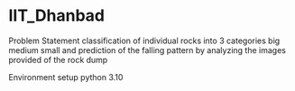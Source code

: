 # IIT_Dhanbad
Problem Statement 
classification of individual rocks into 3 categories big medium small and prediction of the falling pattern by analyzing the images provided of the rock dump 

Environment setup python 3.10
